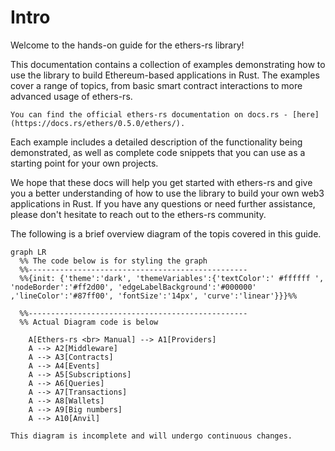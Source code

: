 # Intro
Welcome to the hands-on guide for the ethers-rs library!

This documentation contains a collection of examples demonstrating how to use the library to build Ethereum-based applications in Rust. The examples cover a range of topics, from basic smart contract interactions to more advanced usage of ethers-rs.

```admonish info 
You can find the official ethers-rs documentation on docs.rs - [here](https://docs.rs/ethers/0.5.0/ethers/).
```

Each example includes a detailed description of the functionality being demonstrated, as well as complete code snippets that you can use as a starting point for your own projects.

We hope that these docs will help you get started with ethers-rs and give you a better understanding of how to use the library to build your own web3 applications in Rust. If you have any questions or need further assistance, please don't hesitate to reach out to the ethers-rs community.

The following is a brief overview diagram of the  topis covered in this guide.

```mermaid
graph LR
  %% The code below is for styling the graph 
  %%-------------------------------------------------  
  %%{init: {'theme':'dark', 'themeVariables':{'textColor':' #ffffff ', 'nodeBorder':'#ff2d00', 'edgeLabelBackground':'#000000'  ,'lineColor':'#87ff00', 'fontSize':'14px', 'curve':'linear'}}}%%

  %%-------------------------------------------------
  %% Actual Diagram code is below
  
    A[Ethers-rs <br> Manual] --> A1[Providers]
	A --> A2[Middleware]
    A --> A3[Contracts]
    A --> A4[Events]
    A --> A5[Subscriptions]
    A --> A6[Queries]
    A --> A7[Transactions]
    A --> A8[Wallets]
    A --> A9[Big numbers]
    A --> A10[Anvil]
```
```admonish bug 
This diagram is incomplete and will undergo continuous changes.
```
